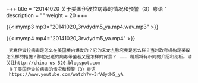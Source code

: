 +++
title = "20141020  关于美国伊波拉病毒的情况和预警（3）粤语 "
description = ""
weight = 20
+++

{{< mymp3 mp3="20141020_3rvdydm5_ya.mp4.wav.mp3" >}}

{{< mymp4 mp4="20141020_3rvdydm5_ya.mp4" >}}

     究竟伊波拉病毒是怎么在美国境内爆发的？它的来龙去脉究竟是怎么样？当时政府机构是采取怎么样的措施？那位已逝的病毒带菌者又是怎样的背景？ ……. 稍后将有不同的介绍和剖析。请关注http://china us 520.blogspot.com 
     关于美国伊波拉病毒的情况和预警（3）粤语 
     https://www.youtube.com/watch?v=3rVdydM5_yA 
